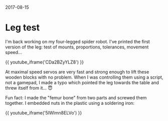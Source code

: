 2017-08-15

Leg test
========

I'm back working on my four-legged spider robot. I've printed the first
version of the leg: test of mounts, proportions, tolerances, movement
speed...

{{ youtube_iframe('CDa2BZyYLZ8') }}

At maximal speed servos are very fast and strong enough to lift these
wooden blocks with no problem. When I was controlling them using a
script, not a gamepad, I made a typo which pointed the leg towards the
table and threw itself from it...  😇

Fun fact: I made the "femur bone" from two parts and screwed them
together. I embedded nuts in the plastic using a soldering iron:

{{ youtube_iframe('5lWImn8ELVo') }}
